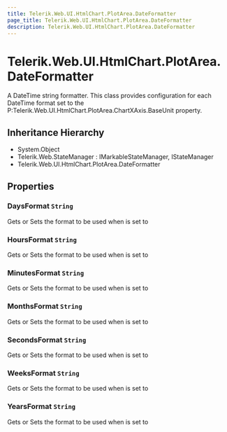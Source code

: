 ```yaml
---
title: Telerik.Web.UI.HtmlChart.PlotArea.DateFormatter
page_title: Telerik.Web.UI.HtmlChart.PlotArea.DateFormatter
description: Telerik.Web.UI.HtmlChart.PlotArea.DateFormatter
---
```


# Telerik.Web.UI.HtmlChart.PlotArea.DateFormatter

A DateTime string formatter. This class provides configuration for each DateTime format set to the P:Telerik.Web.UI.HtmlChart.PlotArea.ChartXAxis.BaseUnit property.

## Inheritance Hierarchy

* System.Object
* Telerik.Web.StateManager : IMarkableStateManager, IStateManager
* Telerik.Web.UI.HtmlChart.PlotArea.DateFormatter

## Properties

###  DaysFormat `String`

Gets or Sets the format to be used when  is set to

###  HoursFormat `String`

Gets or Sets the format to be used when  is set to

###  MinutesFormat `String`

Gets or Sets the format to be used when  is set to

###  MonthsFormat `String`

Gets or Sets the format to be used when  is set to

###  SecondsFormat `String`

Gets or Sets the format to be used when  is set to

###  WeeksFormat `String`

Gets or Sets the format to be used when  is set to

###  YearsFormat `String`

Gets or Sets the format to be used when  is set to

